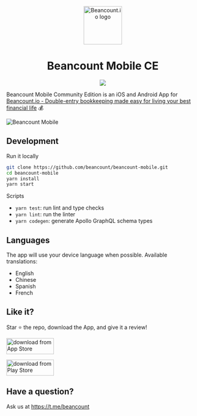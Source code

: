 <p align="center"><a href="https://beancount.io/?utm_source=github.com&utm_medium=readme&utm_campaign=os_oct_1" target="_blank" rel="noopener noreferrer"><img width="100" src="https://beancount.io/img/favicon.png" alt="Beancount.io logo"></a></p>

<h1 align="center">Beancount Mobile CE</h1>

<p align="center">
  <img src="https://github.com/stargately/beancount-mobile/actions/workflows/lint.yml/badge.svg"/>
</p>

Beancount Mobile Community Edition is an iOS and Android App for [Beancount.io - Double-entry bookkeeping made easy for living your best financial life](https://beancount.io/?utm_source=github.com&utm_medium=readme&utm_campaign=os_oct_1) 💰

![Beancount Mobile](https://beancount-io.b-cdn.net/beancount-ios-app-2.png)

## Development

Run it locally

```zsh
git clone https://github.com/beancount/beancount-mobile.git
cd beancount-mobile
yarn install
yarn start
```

Scripts

- `yarn test`: run lint and type checks
- `yarn lint`: run the linter
- `yarn codegen`: generate Apollo GraphQL schema types

## Languages

The app will use your device language when possible. Available translations:

- English
- Chinese
- Spanish
- French

## Like it?

Star ⭐️ the repo, download the App, and give it a review!

<a target="_blank" href="https://apps.apple.com/us/app/id1527950512" rel="noreferrer"><img src="https://beancount-io.b-cdn.net/app-store.png" alt="download from App Store" style="height: 42px; width: 124px;"></a>

<a target="_blank" href="https://play.google.com/store/apps/details?id=io.beancount.android" rel="noreferrer"><img src="https://beancount-io.b-cdn.net/google-play.png" alt="download from Play Store" style="height: 42px; width: 124px;"></a>

## Have a question?

Ask us at https://t.me/beancount
